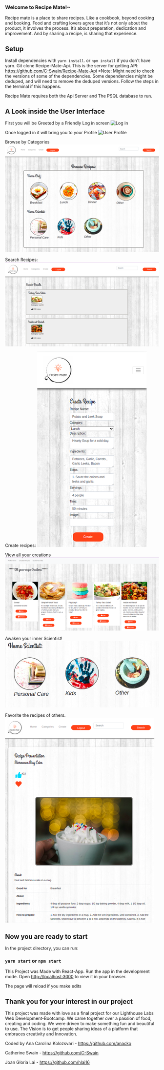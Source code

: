 ### Welcome to Recipe Mate!~

Recipe mate is a place to share recipes. Like a cookbook, beyond cooking and booking.
Food and crafting lovers agree that it’s not only about the product, it involves the process. It’s about preparation, dedication and improvement. And by sharing a recipe, is sharing that experience.


## Setup

Install dependencies with `yarn install`. or `npm install` if you don't have yarn.
Git clone Recipe-Mate-Api. This is the server for getting API: https://github.com/C-Swain/Recipe-Mate-Api
*Note: Might need to check the versions of some of the dependencies. Some dependencies might be deduped, and will need to remove the deduped versions. Follow the steps in the terminal if this happens.

Recipe Mate requires both the Api Server and The PSQL database to run.

## A Look inside the User Interface

First you will be Greeted by a Friendly Log in screen
![Log in]()


Once logged in it will bring you to your Profile 
![User Profile]()


Browse by Categories
![Browse Recipes](https://github.com/hlai16/Recipe-Mate---LHL-Final/blob/master/screenshots/BrowseFromDesktop2.png)


Search Recipes:
![Search Results](https://github.com/hlai16/Recipe-Mate---LHL-Final/blob/master/screenshots/desktopSearch.png)

Create recipes:
![Add Recipe](https://github.com/hlai16/Recipe-Mate---LHL-Final/blob/master/screenshots/FilledCreateMobile.png)

View all your creations
![Creations](https://github.com/hlai16/Recipe-Mate---LHL-Final/blob/master/screenshots/allRecipesDesktop.png)


Awaken your inner Scientist! 
![Home Scientest](https://github.com/hlai16/Recipe-Mate---LHL-Final/blob/master/screenshots/Home%20Scientist.png)


Favorite the recipes of others. 
![Favorite](https://github.com/hlai16/Recipe-Mate---LHL-Final/blob/master/screenshots/Favourite.png?raw=true)


## Now you are ready to start

In the project directory, you can run:

### `yarn start` or `npm start`
This Project was Made with React-App. 
Run the app in the development mode. Open [http://localhost:3000](http://localhost:3000) to view it in your browser.

The page will reload if you make edits



## Thank you for your interest in our project

This project was made with love as a final project for our Lighthouse Labs Web Development-Bootcamp. 
We came together over a passion of food, creating and coding. We were driven to make something fun and beautiful to use. The Vision is to get people sharing ideas of a platform that embraces creativity and Innovation. 

Coded by 
Ana Carolina Kolozsvari -  https://github.com/anacko

Catherine Swain -          https://github.com/C-Swain

Joan Gloria Lai -          https://github.com/hlai16
